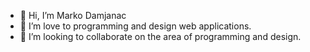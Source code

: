 - 👋 Hi, I’m Marko Damjanac
- 👀 I’m love to programming and design web applications.
- 💞️ I’m looking to collaborate on the area of programming and design.
<!-- - 📫 How to reach me ... You can reach me on GitHub -->
<!-- - 🌱 I’m currently learning -->

<!---
damlern92/damlern92 is a ✨ special ✨ repository because its `README.md` (this file) appears on your GitHub profile.
You can click the Preview link to take a look at your changes.
--->
